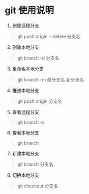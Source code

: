 # git 使用说明

1. 删除远程分支
> git push origin --delete 分支名

2. 删除本地分支
> git branch -d 分支名

3. 重命名本地分支
> git branch -m 原分支名 新分支名

4. 推送本地分支
> git push origin 分支名

5. 查看远程分支
> git branch -a

6. 查看本地分支
> git branch

7. 新建本地分支
> git branch 分支名

8. 切换本地分支
> git checkout 分支名
